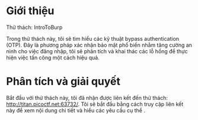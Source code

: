 # Giới thiệu
Thử thách: IntroToBurp

Trong thử thách này, tôi sẽ tìm hiểu các kỹ thuật bypass authentication (OTP). Đây là phương pháp xác nhận bảo mật phổ biến nhằm tăng cường an ninh cho việc đăng nhập, tôi sẽ phân tích và khai thác các lỗ hổng để thực hiện việc tấn công một cách hiệu quả.

# Phân tích và giải quyết

Bắt đầu với thử thách này, tôi đã nhận được liên kết đến thử thách: http://titan.picoctf.net:63732/. Tôi sẽ bắt đầu bằng cách truy cập liên kết này để xem nội dung chi tiết và hiểu các yêu cầu cụ thể .
